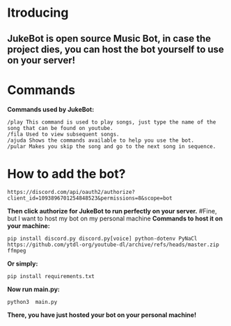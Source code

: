 # **Itroducing**
## **JukeBot is open source Music Bot, in case the project dies, you can host the bot yourself to use on your server!**
# **Commands**
**Commands used by JukeBot:**
```
/play This command is used to play songs, just type the name of the song that can be found on youtube.
/fila Used to view subsequent songs.
/ajuda Shows the commands available to help you use the bot.
/pular Makes you skip the song and go to the next song in sequence.
```
# **How to add the bot?**
```
https://discord.com/api/oauth2/authorize?client_id=1093896701254848523&permissions=8&scope=bot
```
**Then click authorize for JukeBot to run perfectly on your server.**
#Fine, but I want to host my bot on my personal machine
**Commands to host it on your machine:**
```
pip install discord.py discord.py[voice] python-dotenv PyNaCl https://github.com/ytdl-org/youtube-dl/archive/refs/heads/master.zip ffmpeg
```
**Or simply:**
```
pip install requirements.txt
```
**Now run main.py:**
```
python3  main.py
```
**There, you have just hosted your bot on your personal machine!**
